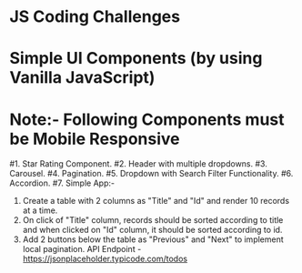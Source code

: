 # JS Coding Challenges

# Simple UI Components (by using Vanilla JavaScript)

# Note:- Following Components must be Mobile Responsive

#1. Star Rating Component.
#2. Header with multiple dropdowns.
#3. Carousel.
#4. Pagination.
#5. Dropdown with Search Filter Functionality.
#6. Accordion.
#7. Simple App:-

1. Create a table with 2 columns as "Title" and "Id"
   and render 10 records at a time.
2. On click of "Title" column, records should be sorted according to title and when clicked on "Id" column, it should be sorted according to id.
3. Add 2 buttons below the table as "Previous" and "Next" to implement local pagination.
   API Endpoint - https://jsonplaceholder.typicode.com/todos
